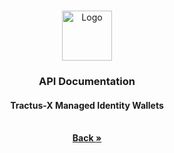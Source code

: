 <a name="readme-top"></a>

<!-- Caption -->

<br />
<div align="center">
  <a href="https://eclipse-tractusx.github.io/img/logo_tractus-x.svg">
    <img src="https://eclipse-tractusx.github.io/img/logo_tractus-x.svg" alt="Logo" width="80" height="80">
  </a>

<h3 align="center">API Documentation</h3>
<h4 align="center">Tractus-X Managed Identity Wallets</h4>

  <p align="center">
    <br />
        <a href="javascript:history.back()"><strong>Back »</strong></a>
        <br />
    <br />
  </p>
</div>